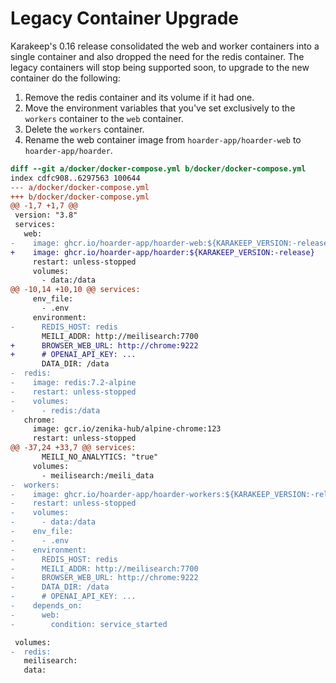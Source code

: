 # Legacy Container Upgrade

Karakeep's 0.16 release consolidated the web and worker containers into a single container and also dropped the need for the redis container. The legacy containers will stop being supported soon, to upgrade to the new container do the following:

1. Remove the redis container and its volume if it had one.
2. Move the environment variables that you've set exclusively to the `workers` container to the `web` container.
3. Delete the `workers` container.
4. Rename the web container image from `hoarder-app/hoarder-web` to `hoarder-app/hoarder`.

```diff
diff --git a/docker/docker-compose.yml b/docker/docker-compose.yml
index cdfc908..6297563 100644
--- a/docker/docker-compose.yml
+++ b/docker/docker-compose.yml
@@ -1,7 +1,7 @@
 version: "3.8"
 services:
   web:
-    image: ghcr.io/hoarder-app/hoarder-web:${KARAKEEP_VERSION:-release}
+    image: ghcr.io/hoarder-app/hoarder:${KARAKEEP_VERSION:-release}
     restart: unless-stopped
     volumes:
       - data:/data
@@ -10,14 +10,10 @@ services:
     env_file:
       - .env
     environment:
-      REDIS_HOST: redis
       MEILI_ADDR: http://meilisearch:7700
+      BROWSER_WEB_URL: http://chrome:9222
+      # OPENAI_API_KEY: ...
       DATA_DIR: /data
-  redis:
-    image: redis:7.2-alpine
-    restart: unless-stopped
-    volumes:
-      - redis:/data
   chrome:
     image: gcr.io/zenika-hub/alpine-chrome:123
     restart: unless-stopped
@@ -37,24 +33,7 @@ services:
       MEILI_NO_ANALYTICS: "true"
     volumes:
       - meilisearch:/meili_data
-  workers:
-    image: ghcr.io/hoarder-app/hoarder-workers:${KARAKEEP_VERSION:-release}
-    restart: unless-stopped
-    volumes:
-      - data:/data
-    env_file:
-      - .env
-    environment:
-      REDIS_HOST: redis
-      MEILI_ADDR: http://meilisearch:7700
-      BROWSER_WEB_URL: http://chrome:9222
-      DATA_DIR: /data
-      # OPENAI_API_KEY: ...
-    depends_on:
-      web:
-        condition: service_started

 volumes:
-  redis:
   meilisearch:
   data:
```
